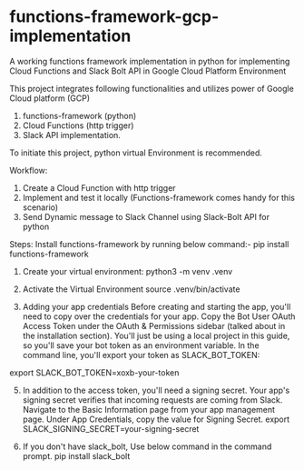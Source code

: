 # functions-framework-gcp-implementation
A working functions framework implementation in python for implementing Cloud Functions and Slack Bolt API in Google Cloud Platform Environment

This project integrates following functionalities and utilizes power of Google Cloud platform (GCP)
1. functions-framework (python)
2. Cloud Functions (http trigger)
3. Slack API implementation.


To initiate this project, python virtual Environment is recommended.

Workflow:
1. Create a Cloud Function with http trigger
2. Implement and test it locally (Functions-framework comes handy for this scenario)
3. Send Dynamic message to Slack Channel using Slack-Bolt API for python

Steps:
Install functions-framework by running below command:-
pip install functions-framework

1. Create your virtual environment:
python3 -m venv .venv

2. Activate the Virtual Environment
source .venv/bin/activate 

3. Adding your app credentials
Before creating and starting the app, you'll need to copy over the credentials for your app. Copy the Bot User OAuth Access Token under the OAuth & Permissions sidebar (talked about in the installation section).
You'll just be using a local project in this guide, so you'll save your bot token as an environment variable. In the command line, you'll export your token as SLACK_BOT_TOKEN:

export SLACK_BOT_TOKEN=xoxb-your-token

5. In addition to the access token, you'll need a signing secret. Your app's signing secret verifies that incoming requests are coming from Slack. Navigate to the Basic Information page from your app management page. Under App Credentials, copy the value for Signing Secret.
export SLACK_SIGNING_SECRET=your-signing-secret

6. If you don't have slack_bolt, Use below command in the command prompt.
pip install slack_bolt

